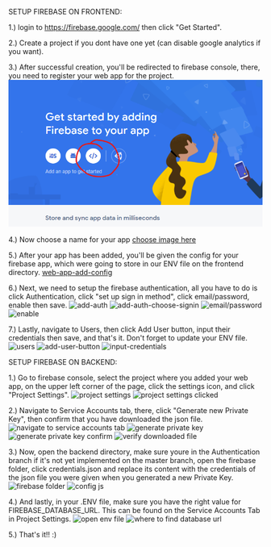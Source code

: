 SETUP FIREBASE ON FRONTEND:

1.) login to https://firebase.google.com/ then click "Get Started".

2.) Create a project if you dont have one yet (can disable google analytics if you want).

3.) After successful creation, you'll be redirected to firebase console, there, you need to register your web app for the project.
    ![web-app-add image here](./doc/frontend/3.png)

4.) Now choose a name for your app
    [choose image here](.doc/frontend/4.png)

5.) After your app has been added, you'll be given the config for your firebase app, which were going to store in our ENV file on the frontend directory.
    [web-app-add-config](.doc/frontend/5.png)

6.) Next, we need to setup the firebase authentication, all you have to do is click Authentication, click "set up sign in method", click email/password, enable then save.
    ![add-auth](.doc/frontend/6-1.png)
    ![add-auth-choose-signin](.doc/frontend/6-2.png)
    ![email/password](.doc/frontend/6-3.png)
    ![enable](.doc/frontend/6-4.png)

7.) Lastly, navigate to Users, then click Add User button, input their credentials then save, and that's it. Don't forget to update your ENV file.
    ![users](.doc/frontend/7-1.png)
    ![add-user-button](.doc/frontend/7-2.png)
    ![input-credentials](.doc/frontend/7-3.png)


SETUP FIREBASE ON BACKEND:

1.) Go to firebase console, select the project where you added your web app, on the upper left corner of the page, click the settings icon, and click "Project Settings".
    ![project settings](.dov/backend/1-1.png)
    ![project settings clicked](.dov/backend/1-2.png)

2.) Navigate to Service Accounts tab, there, click "Generate new Private Key", then confirm that you have downloaded the json file.
    ![navigate to service accounts tab](.dov/backend/2-1.png)
    ![generate private key](.dov/backend/2-2.png)
    ![generate private key confirm](.dov/backend/2-3.png)
    ![verify downloaded file](.dov/backend/2-4.png)

3.) Now, open the backend directory, make sure youre in the Authentication branch if it's not yet implemented on the master branch, open the firebase folder, click credentials.json and replace its content 
    with the credentials of the json file you were given when you generated a new Private Key.
    ![firebase folder](.dov/backend/3-1.png)
    ![config js](.dov/backend/3-2.png)

4.) And lastly, in your .ENV file, make sure you have the right value for FIREBASE_DATABASE_URL. This can be found on the Service Accounts Tab in Project Settings.
    ![open env file](.dov/backend/4-1.png)
    ![where to find database url](.dov/backend/4-2.png)

5.) That's it!! :)

